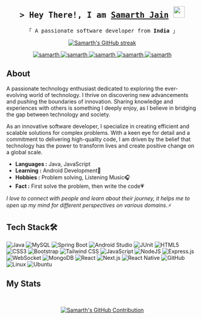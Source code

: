 <h2 align="center">
        <samp>&gt; Hey There!, I am
                <b>
                        <a target="_blank" href="https://www.linkedin.com/in/samarthjain02">Samarth Jain</a>
                        <img src="https://user-images.githubusercontent.com/39955420/147578264-bae0526c-028a-49d2-8af8-d08bb4edbd2a.gif" height="30" width="30">
                </b>
        </samp>
</h2>


<p align="center"> 
  <samp>
    「 A passionate software developer from <b>India</b> 」
    <br>
  </samp>
</p>

<p align="center">
  <a href="https://github.com/samarthj0612">
    <img src="https://github-readme-streak-stats.herokuapp.com/?user=samarthj0612&theme=radical&border=7F3FBF&background=0D1117" alt="Samarth's GitHub streak"/>
  </a>
</p>

<p align="center">
 <a href="https://linkedin.com/in/samarthjain02" target="_blank">
  <img src="https://img.shields.io/badge/LinkedIn-0077B5?style=for-the-badge&logo=linkedin&logoColor=white" alt="samarth"/>
 </a>
 <a href="https://www.instagram.com/_jain.samarth_/" target="_blank">
  <img src="https://img.shields.io/badge/Instagram-FE0076?style=for-the-badge&logo=instagram&logoColor=white" alt="samarth"/>
 </a>
 <a href="https://leetcode.com/u/samarthj0612/" target="_blank">
  <img src="https://img.shields.io/badge/Leetcode-373737?style=for-the-badge&logo=leetcode&logoColor=F89F1B" alt="samarth"/>
 </a>
 <a href="https://www.hackerrank.com/profile/samarthj0612" target="_blank">
  <img src="https://img.shields.io/badge/Hackerrank-068932?style=for-the-badge&logo=hackerrank&logoColor=white" alt="samarth"/>
 </a>
 <a href=mailto:samarthj0612@gmail.com" target="_blank">
  <img src="https://img.shields.io/badge/Gmail-c14438?style=for-the-badge&logo=Gmail&logoColor=white" alt="samarth"/>
 </a>
</p>

<h2>About</h2>

A passionate technology enthusiast dedicated to exploring the ever-evolving world of technology. I thrive on discovering new advancements and pushing the boundaries of innovation. Sharing knowledge and experiences with others is something I deeply enjoy, as I believe in bridging the gap between technology and society.

As an innovative software developer, I specialize in creating efficient and scalable solutions for complex problems. With a keen eye for detail and a commitment to delivering high-quality code, I am driven by the belief that technology has the power to transform lives and create positive change on a global scale.

-  **Languages :** Java, JavaScript
-  **Learning :** Android Development📱
-  **Hobbies :** Problem solving, Listening Music🎧
-  **Fact :** First solve the problem, then write the code💗

<em>I love to connect with people and learn about their journey, it helps me to open up my mind for different perspectives on various domains.⚡</em>

<h2>Tech Stack🛠</h2>

![Java](https://img.shields.io/badge/java-%23DE5135.svg?style=for-the-badge&logo=java&logoColor=white)
![MySQL](https://img.shields.io/badge/mysql-%234479A1.svg?style=for-the-badge&logo=mysql&logoColor=white)
![Spring Boot](https://img.shields.io/badge/spring%20boot-%236DB33F.svg?style=for-the-badge&logo=springboot&logoColor=white)
![Android Studio](https://img.shields.io/badge/android%20studio-%233DDC84.svg?style=for-the-badge&logo=androidstudio&logoColor=white)
![JUnit](https://img.shields.io/badge/junit-%2325A162.svg?style=for-the-badge&logo=junit5&logoColor=white)
![HTML5](https://img.shields.io/badge/html5-%23E34F26.svg?style=for-the-badge&logo=html5&logoColor=white)
![CSS3](https://img.shields.io/badge/css3-%231572B6.svg?style=for-the-badge&logo=css3&logoColor=white)
![Bootstrap](https://img.shields.io/badge/bootstrap-%23563D7C.svg?style=for-the-badge&logo=bootstrap&logoColor=white)
![Tailwind CSS](https://img.shields.io/badge/tailwindcss-%2306B6D4.svg?style=for-the-badge&logo=tailwindcss&logoColor=white)
![JavaScript](https://img.shields.io/badge/javascript-%23323330.svg?style=for-the-badge&logo=javascript&logoColor=%23F7DF1E)
![NodeJS](https://img.shields.io/badge/node.js-%236DA55F.svg?style=for-the-badge&logo=node.js&logoColor=white)
![Express.js](https://img.shields.io/badge/express.js-%23404d59.svg?style=for-the-badge&logo=express&logoColor=%2361DAFB)
![WebSocket](https://img.shields.io/badge/websocket-%230077B5.svg?style=for-the-badge&logo=websocket&logoColor=white)
![MongoDB](https://img.shields.io/badge/mongodb-%2347A248.svg?style=for-the-badge&logo=mongodb&logoColor=white)
![React](https://img.shields.io/badge/react-%2320232A.svg?style=for-the-badge&logo=react&logoColor=%2361DAFB)
![Next.js](https://img.shields.io/badge/next.js-%23000000.svg?style=for-the-badge&logo=next.js&logoColor=white)
![React Native](https://img.shields.io/badge/react%20native-%2320232A.svg?style=for-the-badge&logo=react&logoColor=%2361DAFB)
![GitHub](https://img.shields.io/badge/github-%23100000.svg?style=for-the-badge&logo=github&logoColor=white)
![Linux](https://img.shields.io/badge/linux-%23FCC624.svg?style=for-the-badge&logo=linux&logoColor=black)
![Ubuntu](https://img.shields.io/badge/ubuntu-%23E95420.svg?style=for-the-badge&logo=ubuntu&logoColor=white)

<h2>My Stats</h2>
<br>
<p align="center">
  <a href="https://github.com/samarthj0612">
    <img src="https://github-profile-summary-cards.vercel.app/api/cards/profile-details?username=samarthj0612&theme=radical" alt="Samarth's GitHub Contribution"/>
  </a>
</p>

<!-- ![Al Siam's Graph](https://github-readme-activity-graph.vercel.app/graph?username=samarthj0612&custom_title=Samarth%20Jain's%20GitHub%20Activity%20Graph&bg_color=0D1117&color=7F3FBF&line=7F3FBF&point=7F3FBF&area_color=FFFFFF&title_color=FFFFFF&area=true)

<a> 
    <a href="https://github.com/samarthj0612"><img alt="Samarth's Github Stats" src="https://denvercoder1-github-readme-stats.vercel.app/api?username=samarthj0612&show_icons=true&count_private=true&theme=react&border_color=7F3FBF&bg_color=0D1117&title_color=F85D7F&icon_color=F8D866" height="192px" width="49.5%"/></a>
  <a href="https://github.com/alsiam"><img alt="Samarth's Top Languages" src="https://denvercoder1-github-readme-stats.vercel.app/api/top-langs/?username=samarthj0612&langs_count=8&layout=compact&theme=react&border_color=7F3FBF&bg_color=0D1117&title_color=F85D7F&icon_color=F8D866" height="192px" width="49.5%"/></a>
</a> -->
